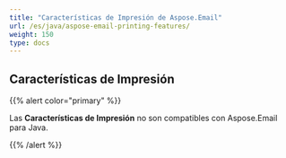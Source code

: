 ```yaml
---
title: "Características de Impresión de Aspose.Email"
url: /es/java/aspose-email-printing-features/
weight: 150
type: docs
---
```


## **Características de Impresión**

{{% alert color="primary" %}}

Las **Características de Impresión** no son compatibles con Aspose.Email para Java.

{{% /alert %}}